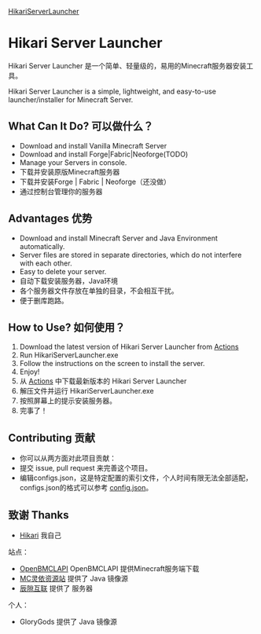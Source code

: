 [HikariServerLauncher](https://socialify.git.ci/Hikari16665/HikariServerLauncher/image?description=1&descriptionEditable=Lightweight%20Minecraft%20server%20launcher/installer%20in%20Python&font=Jost&forks=1&issues=1&name=1&pattern=Diagonal%20Stripes&pulls=1&stargazers=1&theme=Auto)
# Hikari Server Launcher
Hikari Server Launcher 是一个简单、轻量级的，易用的Minecraft服务器安装工具。

Hikari Server Launcher is a simple, lightweight, and easy-to-use launcher/installer for Minecraft Server.
## What Can It Do? 可以做什么？
- Download and install Vanilla Minecraft Server
- Download and install Forge|Fabric|Neoforge(TODO)
- Manage your Servers in console.
- 下载并安装原版Minecraft服务器
- 下载并安装Forge | Fabric | Neoforge（还没做）
- 通过控制台管理你的服务器
## Advantages 优势
- Download and install Minecraft Server and Java Environment automatically.
- Server files are stored in separate directories, which do not interfere with each other.
- Easy to delete your server.
- 自动下载安装服务器，Java环境
- 各个服务器文件存放在单独的目录，不会相互干扰。
- 便于删库跑路。
## How to Use? 如何使用？
1. Download the latest version of Hikari Server Launcher from [Actions](https://github.com/Hikari16665/HikariServerLauncher/actions)
2. Run HikariServerLauncher.exe
3. Follow the instructions on the screen to install the server.
4. Enjoy!
1. 从 [Actions](https://github.com/Hikari16665/HikariServerLauncher/actions) 中下载最新版本的 Hikari Server Launcher 
2. 解压文件并运行 HikariServerLauncher.exe
3. 按照屏幕上的提示安装服务器。
4. 完事了！
## Contributing 贡献
- 你可以从两方面对此项目贡献：
- 提交 issue, pull request 来完善这个项目。
- 编辑configs.json，这是特定配置的索引文件，个人时间有限无法全部适配，configs.json的格式可以参考 [config.json](https://github.com/Hikari16665/HikariServerLauncher/blob/main/configs.json)。

## 致谢 Thanks
- [Hikari](https://github.com/Hikari16665) 我自己

站点：
- [OpenBMCLAPI](https://github.com/bangbang93/openbmclapi) OpenBMCLAPI 提供Minecraft服务端下载
- [MC灵依资源站](https://mcres.cn/) 提供了 Java 镜像源
- [辰隙互联](https://www.singsi.cn) 提供了 服务器

个人：
- GloryGods 提供了 Java 镜像源
